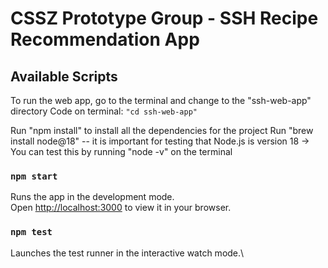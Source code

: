 # CSSZ Prototype Group - SSH Recipe Recommendation App

## Available Scripts

To run the web app, go to the terminal and change to the "ssh-web-app" directory 
 Code on terminal: `"cd ssh-web-app"`

Run "npm install" to install all the dependencies for the project
Run "brew install node@18" -- it is important for testing that Node.js is version 18 -> You can test this by running "node -v" on the terminal

### `npm start`

Runs the app in the development mode.\
Open [http://localhost:3000](http://localhost:3000) to view it in your browser.


### `npm test`

Launches the test runner in the interactive watch mode.\
